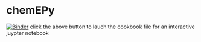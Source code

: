 # chemEPy
[![Binder](https://mybinder.org/badge_logo.svg)](https://mybinder.org/v2/gh/jmox0351/chemEPy/HEAD?filepath=chemEPy_cookbook.ipynb)
click the above button to lauch the cookbook file for an interactive juypter notebook
